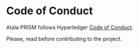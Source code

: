Code of Conduct
===============

Atala PRISM follows Hyperledger [Code of Conduct](https://wiki.hyperledger.org/community/hyperledger-project-code-of-conduct).

Please, read before contributing to the project.
